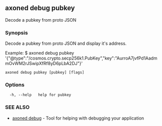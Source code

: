## axoned debug pubkey

Decode a pubkey from proto JSON

### Synopsis

Decode a pubkey from proto JSON and display it's address.

Example:
$ axoned debug pubkey '\{"@type":"/cosmos.crypto.secp256k1.PubKey","key":"AurroA7jvfPd1AadmmOvWM2rJSwipXfRf8yD6pLbA2DJ"\}'

```
axoned debug pubkey [pubkey] [flags]
```

### Options

```
  -h, --help   help for pubkey
```

### SEE ALSO

* [axoned debug](axoned_debug.md)	 - Tool for helping with debugging your application
